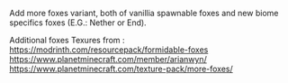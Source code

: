 Add more foxes variant, both of vanillia spawnable foxes and new biome specifics foxes (E.G.: Nether or End).

Additional foxes Texures from : <br />
https://modrinth.com/resourcepack/formidable-foxes
https://www.planetminecraft.com/member/arianwyn/
https://www.planetminecraft.com/texture-pack/more-foxes/
